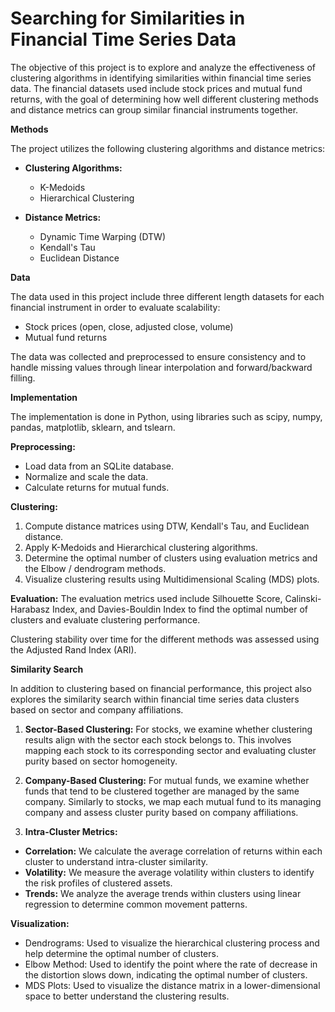 # Searching for Similarities in Financial Time Series Data

The objective of this project is to explore and analyze the effectiveness of clustering algorithms in identifying similarities within financial time series data. The financial datasets used include stock prices and mutual fund returns, with the goal of determining how well different clustering methods and distance metrics can group similar financial instruments together.

**Methods**

The project utilizes the following clustering algorithms and distance metrics:

+ **Clustering Algorithms:**
  - K-Medoids
  - Hierarchical Clustering

+ **Distance Metrics:**
  - Dynamic Time Warping (DTW)
  - Kendall's Tau
  - Euclidean Distance

**Data**

The data used in this project include three different length datasets for each financial instrument in order to evaluate scalability:

+ Stock prices (open, close, adjusted close, volume)
+ Mutual fund returns

The data was collected and preprocessed to ensure consistency and to handle missing values through linear interpolation and forward/backward filling.

**Implementation**

The implementation is done in Python, using libraries such as scipy, numpy, pandas, matplotlib, sklearn, and tslearn.

**Preprocessing:**
+ Load data from an SQLite database.
+ Normalize and scale the data.
+ Calculate returns for mutual funds.

**Clustering:**
1. Compute distance matrices using DTW, Kendall's Tau, and Euclidean distance.
2. Apply K-Medoids and Hierarchical clustering algorithms.
3. Determine the optimal number of clusters using evaluation metrics and the Elbow / dendrogram methods.
4. Visualize clustering results using Multidimensional Scaling (MDS) plots.

**Evaluation:**
The evaluation metrics used include Silhouette Score, Calinski-Harabasz Index, and Davies-Bouldin Index to find the optimal number of clusters and evaluate clustering performance.

Clustering stability over time for the different methods was assessed using the Adjusted Rand Index (ARI).

**Similarity Search**

In addition to clustering based on financial performance, this project also explores the similarity search within financial time series data clusters based on sector and company affiliations.

1. **Sector-Based Clustering:** For stocks, we examine whether clustering results align with the sector each stock belongs to. This involves mapping each stock to its corresponding sector and evaluating cluster purity based on sector homogeneity.

2. **Company-Based Clustering:** For mutual funds, we examine whether funds that tend to be clustered together are managed by the same company. Similarly to stocks, we map each mutual fund to its managing company and assess cluster purity based on company affiliations.

3. **Intra-Cluster Metrics:**
  + **Correlation:** We calculate the average correlation of returns within each cluster to understand intra-cluster similarity.
  + **Volatility:** We measure the average volatility within clusters to identify the risk profiles of clustered assets.
  + **Trends:** We analyze the average trends within clusters using linear regression to determine common movement patterns.

**Visualization:**
- Dendrograms: Used to visualize the hierarchical clustering process and help determine the optimal number of clusters.
- Elbow Method: Used to identify the point where the rate of decrease in the distortion slows down, indicating the optimal number of clusters.
- MDS Plots: Used to visualize the distance matrix in a lower-dimensional space to better understand the clustering results.


